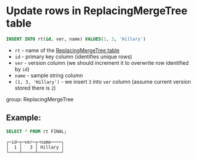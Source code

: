 # Update rows in ReplacingMergeTree table

```sql
INSERT INTO rt(id, ver, name) VALUES(1, 3, 'Hillary')
```

- `rt` - name of the [ReplacingMergeTree table](/clickhouse/create-replacingmergetree-table)
- `id` - primary key column (identifies unique rows)
- `ver` - version column (we should increment it to overwrite row identified by `id`)
- `name` - sample string column
- `(1, 3, 'Hillary')` - we insert `3` into `ver` column (assume current version stored there is `2`)

group: ReplacingMergeTree

## Example: 
```sql
SELECT * FROM rt FINAL;
```
```
┌─id─┬─ver─┬─name────┐
│  1 │   3 │ Hillary │
└────┴─────┴─────────┘

```

